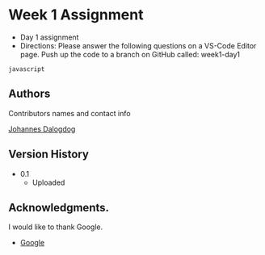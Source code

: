 # Week 1 Assignment

* Day 1 assignment
* Directions: Please answer the following questions on a VS-Code Editor page. Push up the code to a branch on
GitHub called: week1-day1
```
javascript
```

## Authors

Contributors names and contact info

[Johannes Dalogdog](https://google.com)

## Version History

* 0.1
    * Uploaded
    
## Acknowledgments.
I would like to thank Google.
* [Google](https://google.com)

